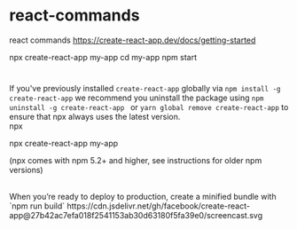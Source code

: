 # react-commands
react commands
https://create-react-app.dev/docs/getting-started

npx create-react-app my-app
cd my-app
npm start
#
If you've previously installed `create-react-app`
globally via `npm install -g create-react-app`
we recommend you uninstall the package using `npm uninstall -g create-react-app `
or `yarn global remove create-react-app` 
to ensure that npx always uses the latest version.
<br>
npx

npx create-react-app my-app

(npx comes with npm 5.2+ and higher, see instructions for older npm versions)


<br>
When you’re ready to deploy to production, create a minified bundle with `npm run build`
<img>https://cdn.jsdelivr.net/gh/facebook/create-react-app@27b42ac7efa018f2541153ab30d63180f5fa39e0/screencast.svg <img/>



